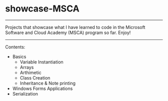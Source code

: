 # showcase-MSCA

________
Projects that showcase what I have learned to code in the Microsoft Software and Cloud Academy (MSCA) program so far. Enjoy!

_________
Contents:
- Basics
  - Variable Instantiation
  - Arrays
  - Arthimetic
  - Class Creation
  - Inheritance & Note printing
- Windows Forms Applications
- Serialization
